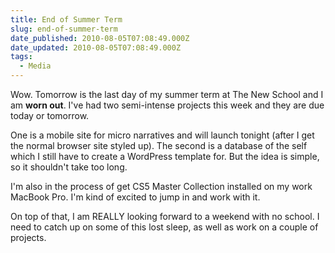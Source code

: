 ```yaml
---
title: End of Summer Term
slug: end-of-summer-term
date_published: 2010-08-05T07:08:49.000Z
date_updated: 2010-08-05T07:08:49.000Z
tags:
  - Media
---
```


Wow. Tomorrow is the last day of my summer term at The New School and I am **worn out**. I've had two semi-intense projects this week and they are due today or tomorrow.

One is a mobile site for micro narratives and will launch tonight (after I get the normal browser site styled up). The second is a database of the self which I still have to create a WordPress template for. But the idea is simple, so it shouldn't take too long.

I'm also in the process of get CS5 Master Collection installed on my work MacBook Pro. I'm kind of excited to jump in and work with it.

On top of that, I am REALLY looking forward to a weekend with no school. I need to catch up on some of this lost sleep, as well as work on a couple of projects.
